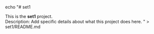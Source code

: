 echo "# set1

This is the **set1** project.  
Description: Add specific details about what this project does here.
" > set1/README.md
